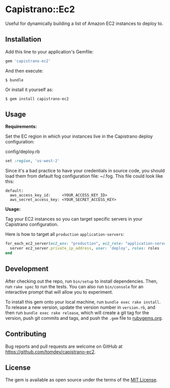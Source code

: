 # Capistrano::Ec2

Useful for dynamically building a list of Amazon EC2 instances to deploy to.

## Installation

Add this line to your application's Gemfile:

```ruby
gem 'capistrano-ec2'
```

And then execute:

    $ bundle

Or install it yourself as:

    $ gem install capistrano-ec2

## Usage

**Requirements:**

Set the EC region in which your instances live in the Capistrano deploy configuration:

config/deploy.rb
```ruby
set :region, 'us-west-2'
```

Since it's a bad practice to have your credentials in source code, you should load them from default fog configuration file: ~/.fog. This file could look like this:

```
default:
  aws_access_key_id:     <YOUR_ACCESS_KEY_ID>
  aws_secret_access_key: <YOUR_SECRET_ACCESS_KEY>
```

**Usage:**

Tag your EC2 instances so you can target specific servers in your Capistrano configuration.

Here is how to target all `production` `application-servers`:

```ruby
for_each_ec2_server(ec2_env: "production", ec2_role: "application-server") do |ec2_server|
  server ec2_server.private_ip_address, user: 'deploy', roles: roles
end
```

## Development

After checking out the repo, run `bin/setup` to install dependencies. Then, run `rake spec` to run the tests. You can also run `bin/console` for an interactive prompt that will allow you to experiment.

To install this gem onto your local machine, run `bundle exec rake install`. To release a new version, update the version number in `version.rb`, and then run `bundle exec rake release`, which will create a git tag for the version, push git commits and tags, and push the `.gem` file to [rubygems.org](https://rubygems.org).

## Contributing

Bug reports and pull requests are welcome on GitHub at https://github.com/tomdev/capistrano-ec2.


## License

The gem is available as open source under the terms of the [MIT License](http://opensource.org/licenses/MIT).

